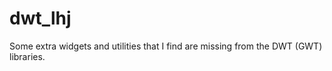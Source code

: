 dwt_lhj
=======

Some extra widgets and utilities that I find are missing from the DWT (GWT) libraries.